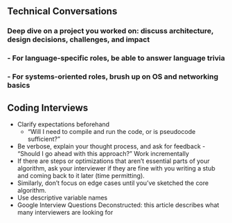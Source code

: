 ## Technical Conversations

### Deep dive on a project you worked on: discuss architecture, design decisions, challenges, and impact

### - For language-specific roles, be able to answer language trivia

### - For systems-oriented roles, brush up on OS and networking basics

## Coding Interviews

- Clarify expectations beforehand
  - “Will I need to compile and run the code, or is pseudocode sufficient?”
- Be verbose, explain your thought process, and ask for feedback - “Should I go ahead with this approach?”
  Work incrementally
- If there are steps or optimizations that aren’t essential parts of your algorithm, ask your interviewer if they are fine with you writing a stub and coming back to it later (time permitting).
- Similarly, don’t focus on edge cases until you’ve sketched the core algorithm.
- Use descriptive variable names
- Google Interview Questions Deconstructed: this article describes what many interviewers are looking for
